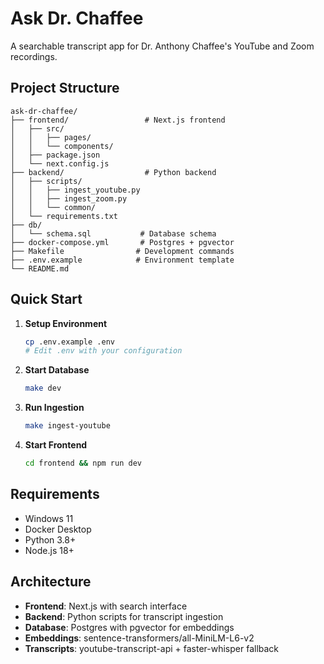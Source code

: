 # Ask Dr. Chaffee

A searchable transcript app for Dr. Anthony Chaffee's YouTube and Zoom recordings.

## Project Structure

```
ask-dr-chaffee/
├── frontend/                 # Next.js frontend
│   ├── src/
│   │   ├── pages/
│   │   └── components/
│   ├── package.json
│   └── next.config.js
├── backend/                  # Python backend
│   ├── scripts/
│   │   ├── ingest_youtube.py
│   │   ├── ingest_zoom.py
│   │   └── common/
│   └── requirements.txt
├── db/
│   └── schema.sql           # Database schema
├── docker-compose.yml       # Postgres + pgvector
├── Makefile                # Development commands
├── .env.example            # Environment template
└── README.md
```

## Quick Start

1. **Setup Environment**
   ```bash
   cp .env.example .env
   # Edit .env with your configuration
   ```

2. **Start Database**
   ```bash
   make dev
   ```

3. **Run Ingestion**
   ```bash
   make ingest-youtube
   ```

4. **Start Frontend**
   ```bash
   cd frontend && npm run dev
   ```

## Requirements

- Windows 11
- Docker Desktop
- Python 3.8+
- Node.js 18+

## Architecture

- **Frontend**: Next.js with search interface
- **Backend**: Python scripts for transcript ingestion
- **Database**: Postgres with pgvector for embeddings
- **Embeddings**: sentence-transformers/all-MiniLM-L6-v2
- **Transcripts**: youtube-transcript-api + faster-whisper fallback
